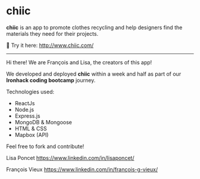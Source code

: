 # chiic

**chiic** is an app to promote clothes recycling and help designers find the materials they need for their projects.

🧥 Try it here: http://www.chiic.com/ 

----


Hi there! We are François and Lisa, the creators of this app!

We developed and deployed **chiic** within a week and half as part of our **Ironhack coding bootcamp** journey.

Technologies used:

- ReactJs
- Node.js
- Express.js
- MongoDB & Mongoose
- HTML & CSS
- Mapbox (API)

Feel free to fork and contribute!

Lisa Poncet https://www.linkedin.com/in/lisaponcet/

François Vieux https://www.linkedin.com/in/françois-g-vieux/
